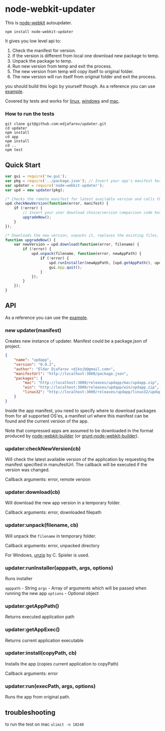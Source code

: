 node-webkit-updater
=======
This is [node-webkit](https://github.com/rogerwang/node-webkit) autoupdater. 

```
npm install node-webkit-updater
```

It gives you low level api to:

1. Check the manifest for version.
2. If the version is different from local one download new package to temp.
3. Unpack the package to temp.
4. Run new version from temp and exit the process.
5. The new version from temp will copy itself to original folder.
6. The new version will run itself from original folder and exit the process.

you should build this logic by yourself though. As a reference you can use [example](https://github.com/edjafarov/node-webkit-updater/blob/master/app/index.html).

Covered by tests and works for [linux](http://screencast.com/t/Je2ptbHhP), [windows](http://screencast.com/t/MSTKqVS3) and [mac](http://screencast.com/t/OXyC5xoA).
### How to run the tests
```
git clone git@github.com:edjafarov/updater.git
cd updater
npm install
cd app
npm install
cd ..
npm test
```

## Quick Start
```javascript
var gui = require('nw.gui');
var pkg = require('../package.json'); // Insert your app's manifest here
var updater = require('node-webkit-updater');
var upd = new updater(pkg);

/* Checks the remote manifest for latest available version and calls the autoupgrading function */
upd.checkNewVersion(function(error, manifest) {
	if (!error) {
		// Insert your user download choice/version comparison code here
		upgradeNow();
	}
});

/* Downloads the new version, unpacks it, replaces the existing files, runs the new version, and exits the old app */
function upgradeNow() {
	var newVersion = upd.download(function(error, filename) {
		if (!error) {
			upd.unpack(filename, function(error, newAppPath) {
				if (!error) {
					upd.runInstaller(newAppPath, [upd.getAppPath(), upd.getAppExec()],{});
					gui.App.quit();
				}
			});
		}
	});
}
```


## API
As a reference you can use the [example](https://github.com/edjafarov/updater/blob/master/app/index.html).
### new updater(manifest)

Creates new instance of updater. Manifest could be a package.json of project.

```json
{
    "name": "updapp",
    "version": "0.0.2",
    "author": "Eldar Djafarov <djkojb@gmail.com>",
    "manifestUrl": "http://localhost:3000/package.json",
    "packages": {
        "mac": "http://localhost:3000/releases/updapp/mac/updapp.zip",
        "win": "http://localhost:3000/releases/updapp/win/updapp.zip",
        "linux32": "http://localhost:3000/releases/updapp/linux32/updapp.tar.gz"
    }
}
```

Inside the app manifest, you need to specify where to download packages from for all supported OS'es, a manifest url where this manifest can be found and the current version of the app.

Note that compressed apps are assumed to be downloaded in the format produced by [node-webkit-builder](https://github.com/mllrsohn/node-webkit-builder) (or [grunt-node-webkit-builder](https://github.com/mllrsohn/grunt-node-webkit-builder)).

### updater:checkNewVersion(cb)

Will check the latest available version of the application by requesting the manifest specified in manufestUrl. The callback will be executed if the version was changed.

Callback arguments: error, remote version

### updater:download(cb)

Will download the new app version in a temporary folder.

Callback arguments: error, downloaded filepath

### updater:unpack(filename, cb)

Will unpack the `filename` in temporary folder.

Callback arguments: error, unpacked directory

For Windows, [unzip](https://www.mkssoftware.com/docs/man1/unzip.1.asp) by C. Spieler is used.  

### updater:runInstaller(apppath, args, options)

Runs installer

`apppath` - String
`args` - Array of arguments which will be passed when running the new app
`options` - Optional object 

### updater:getAppPath()

Returns executed application path

### updater:getAppExec()

Returns current application executable

### updater:install(copyPath, cb)

Installs the app (copies current application to copyPath)

Callback arguments: error

### updater:run(execPath, args, options)

Runs the app from original path.

## troubleshooting

to run the test on mac `ulimit -n 10240`
